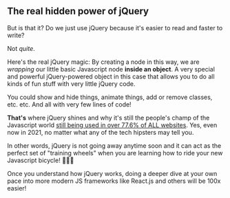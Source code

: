 ## The real hidden power of jQuery

But is that it? Do we just use jQuery because it's easier to read and faster to write?

Not *quite*.

Here's the real jQuery magic: By creating a node in this way, we are *wrapping* our little basic Javascript node **inside an object**. A very special and powerful jQuery-powered object in this case that allows you to do all kinds of fun stuff with very little jQuery code.

You could show and hide things, animate things, add or remove classes, etc. etc. And all with very few lines of code!

**That's** where jQuery shines and why it's still the people's champ of the Javascript world [still being used in over 77.6% of ALL websites](https://w3techs.com/technologies/details/js-jquery). Yes, even now in 2021, no matter what any of the tech hipsters may tell you.

In other words, jQuery is not going away anytime soon and it can act as the perfect set of "training wheels" when you are learning how to ride your new Javascript bicycle! 🚴🏼‍♂️

Once you understand how jQuery works, doing a deeper dive at your own pace into more modern JS frameworks like React.js and others will be 100x easier!